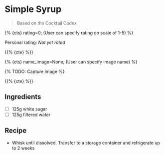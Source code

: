 # Simple Syrup

> Based on the Cocktail Codex

{% {cts} rating=0; (User can specify rating on scale of 1-5) %}

Personal rating: *Not yet rated*

{{% {cte} %}}

{% {cts} name_image=None; (User can specify image name) %}

{% TODO: Capture image %}

{{% {cte} %}}

## Ingredients

- [ ] 125g white sugar
- [ ] 125g filtered water

## Recipe

- Whisk until dissolved. Transfer to a storage container and refrigerate up to 2 weeks
